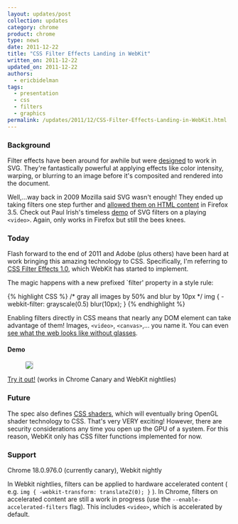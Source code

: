 ```yaml
---
layout: updates/post
collection: updates
category: chrome
product: chrome
type: news
date: 2011-12-22
title: "CSS Filter Effects Landing in WebKit"
written_on: 2011-12-22
updated_on: 2011-12-22
authors:
  - ericbidelman
tags:
  - presentation
  - css
  - filters
  - graphics
permalink: /updates/2011/12/CSS-Filter-Effects-Landing-in-WebKit.html
---
```

### Background

Filter effects have been around for awhile but were [designed](http://www.w3.org/TR/SVG/filters.html) to work in SVG. They're fantastically powerful at applying effects like color intensity, warping, or blurring to an image before it's composited and rendered into the document.

Well,...way back in 2009 Mozilla said SVG wasn't enough! They ended up taking filters one step further and [allowed them on HTML content](https://developer.mozilla.org/En/Applying_SVG_effects_to_HTML_content) in Firefox 3.5. Check out Paul Irish's timeless [demo](http://paulirish.com/work/videooo.xhtml) of SVG filters on a playing `<video>`. Again, only works in Firefox but still the bees knees.

### Today

Flash forward to the end of 2011 and Adobe (plus others) have been hard at work bringing this amazing technology to CSS. Specifically, I'm referring to [CSS Filter Effects 1.0](https://dvcs.w3.org/hg/FXTF/raw-file/tip/filters/index.html), which WebKit has started to implement.

The magic happens with a new prefixed `filter' property in a style rule:

{% highlight CSS %}
/* gray all images by 50% and blur by 10px */
img {
  -webkit-filter: grayscale(0.5) blur(10px);
}
{% endhighlight %}

Enabling filters directly in CSS means that nearly any DOM element can take advantage of them! Images, `<video>`, `<canvas>`,... you name it. You can even <a href="javascript:document.body.style.webkitFilter='grayscale(0.5) blur(3px)';return false;">see what the web looks like without glasses</a>.

#### Demo

<figure><a href="http://html5-demos.appspot.com/static/css/filters/index.html"><img src="{{site.baseurl}}/updates/images/2011-12-22-css-filter-effects-landing-in-webkit/filter-effects-demo.jpg" style="border-radius:3px;border:1px solid #ccc;"></a></figure>

[Try it out!](http://html5-demos.appspot.com/static/css/filters/index.html) (works in Chrome Canary and WebKit nightlies)

### Future

The spec also defines [CSS shaders](http://www.adobe.com/devnet/html5/articles/css-shaders.html), which will eventually bring OpenGL shader technology to CSS. That's very VERY exciting! However, there are security considerations any time you open up the GPU of a system. For this reason, WebKit only has CSS filter functions implemented for now.

### Support

Chrome 18.0.976.0 (currently canary), Webkit nightly

In Webkit nightlies, filters can be applied to hardware accelerated content ( e.g. `img { -webkit-transform: translateZ(0); }` ). In Chrome, filters on accelerated content are still a work in progress (use the `--enable-accelerated-filters` flag). This includes `<video>`, which is accelerated by default.
